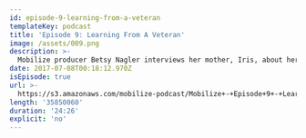 ```yaml
---
id: episode-9-learning-from-a-veteran
templateKey: podcast
title: 'Episode 9: Learning From A Veteran'
image: /assets/009.png
description: >-
  Mobilize producer Betsy Nagler interviews her mother, Iris, about her experiences organizing with the National Organization for Women in the 60's and 70's. What's it like trying to balance organizing with a career and a family?
date: 2017-07-08T00:18:12.970Z
isEpisode: true
url: >-
  https://s3.amazonaws.com/mobilize-podcast/Mobilize+-+Episode+9+-+Learning+From+A+Veteran.mp3
length: '35850060'
duration: '24:26'
explicit: 'no'
---
```

